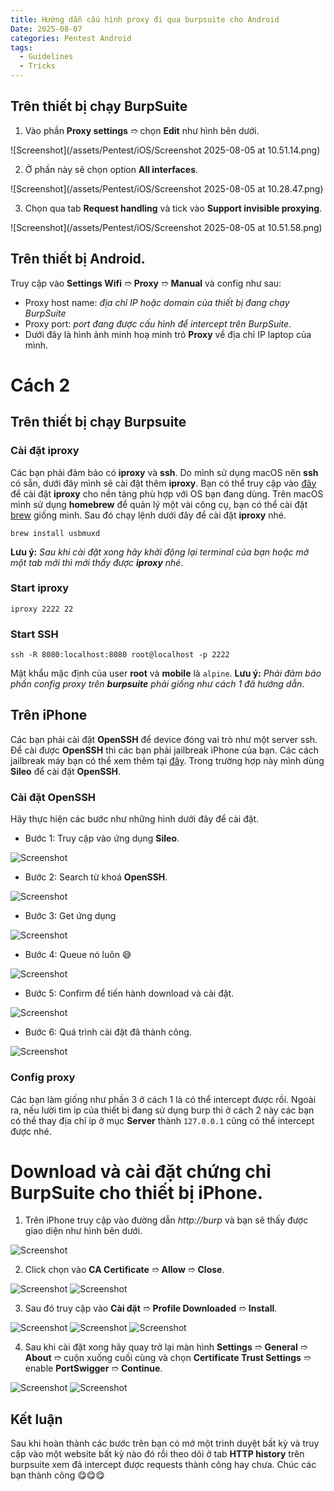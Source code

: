 ```yaml
---
title: Hướng dẫn cấu hình proxy đi qua burpsuite cho Android
Date: 2025-08-07
categories: Pentest Android
tags:
  - Guidelines
  - Tricks
---
```

## Trên thiết bị chạy BurpSuite
1. Vào phần **Proxy settings** ➱ chọn **Edit** như hình bên dưới.

![Screenshot](/assets/Pentest/iOS/Screenshot 2025-08-05 at 10.51.14.png)

2. Ở phần này sẽ chọn option **All interfaces**.

![Screenshot](/assets/Pentest/iOS/Screenshot 2025-08-05 at 10.28.47.png)

3. Chọn qua tab **Request handling** và tick vào **Support invisible proxying**.

![Screenshot](/assets/Pentest/iOS/Screenshot 2025-08-05 at 10.51.58.png)
## Trên thiết bị Android.
Truy cập vào **Settings Wifi** ➱ **Proxy** ➱ **Manual** và config như sau:
- Proxy host name: *địa chỉ IP hoặc domain của thiết bị đang chạy BurpSuite*
- Proxy port: *port đang được cấu hình để intercept trên BurpSuite*.
- Dưới đây là hình ảnh minh hoạ minh trỏ **Proxy** về địa chỉ IP laptop của mình.

# Cách 2
## Trên thiết bị chạy Burpsuite
### Cài đặt **iproxy**
Các bạn phải đảm bảo có **iproxy** và **ssh**. Do mình sử dụng macOS nên **ssh** có sẵn, dưới đây mình sẽ cài đặt thêm **iproxy**. Bạn có thể truy cập vào [đây](https://command-not-found.com/iproxy) để cài đặt **iproxy** cho nền tảng phù hợp với OS bạn đang dùng.
Trên macOS mình sử dụng **homebrew** để quản lý một vài công cụ, bạn có thể cài đặt [brew](https://brew.sh/) giống mình.
Sau đó chạy lệnh dưới đây để cài đặt **iproxy** nhé.
```
brew install usbmuxd
```
**Lưu ý:** *Sau khi cài đặt xong hãy khởi động lại terminal của bạn hoặc mở một tab mới thì mới thấy được **iproxy** nhé*.
### Start **iproxy**
```
iproxy 2222 22
```
### Start **SSH**
```
ssh -R 8080:localhost:8080 root@localhost -p 2222
```
Mật khẩu mặc định của user **root** và **mobile** là `alpine`.
**Lưu ý:** *Phải đảm bảo phần config proxy trên **burpsuite** phải giống như cách 1 đã hướng dẫn*.
## Trên iPhone
Các bạn phải cài đặt **OpenSSH** để device đóng vai trò như một server ssh. Để cài được **OpenSSH** thì các bạn phải jailbreak iPhone của bạn. Các cách jailbreak máy bạn có thể xem thêm tại [đây]().
Trong trường hợp này mình dùng **Sileo** để cài đặt **OpenSSH**.
### Cài đặt **OpenSSH**
Hãy thực hiện các bước như những hình dưới đây để cài đặt.
- Bước 1: Truy cập vào ứng dụng **Sileo**.

![Screenshot](/assets/Pentest/iOS/IMG_0285.png)

- Bước 2: Search từ khoá **OpenSSH**.

![Screenshot](/assets/Pentest/iOS/IMG_0286.png)

- Bước 3: Get ứng dụng

![Screenshot](/assets/Pentest/iOS/IMG_0287.png)

- Bước 4: Queue nó luôn 😅

![Screenshot](/assets/Pentest/iOS/IMG_0288.png)

- Bước 5: Confirm để tiến hành download và cài đặt.

![Screenshot](/assets/Pentest/iOS/IMG_0289.png)

- Bước 6: Quá trình cài đặt đã thành công.

![Screenshot](/assets/Pentest/iOS/IMG_0290.png)
### Config proxy
Các bạn làm giống như phần 3 ở cách 1 là có thể intercept được rồi. Ngoài ra, nếu lười tìm ip của thiết bị đang sử dụng burp thì ở cách 2 này các bạn có thể thay địa chỉ ip ở mục **Server** thành `127.0.0.1` cũng có thể intercept được nhé.
# Download và cài đặt chứng chỉ BurpSuite cho thiết bị iPhone.
1. Trên iPhone truy cập vào đường dẫn *http://burp* và bạn sẽ thấy được giao diện như hình bên dưới.

![Screenshot](/assets/Pentest/iOS/IMG_0273.png)

2. Click chọn vào **CA Certificate** ➱ **Allow** ➱ **Close**.

![Screenshot](/assets/Pentest/iOS/IMG_0274.png)
![Screenshot](/assets/Pentest/iOS/IMG_0275.png)

3. Sau đó truy cập vào **Cài đặt** ➱ **Profile Downloaded** ➱ **Install**.

![Screenshot](/assets/Pentest/iOS/IMG_0276.png)
![Screenshot](/assets/Pentest/iOS/IMG_0277.png)
![Screenshot](/assets/Pentest/iOS/IMG_0278.png)

4. Sau khi cài đặt xong hãy quay trở lại màn hình **Settings** ➱ **General** ➱ **About** ➱ cuộn xuống cuối cùng và chọn **Certificate Trust Settings** ➱ enable **PortSwigger** ➱ **Continue**.

![Screenshot](/assets/Pentest/iOS/IMG_0279.png)
![Screenshot](/assets/Pentest/iOS/IMG_0280.png)

## Kết luận
Sau khi hoàn thành các bước trên bạn có mở một trình duyệt bất kỳ và truy cập vào một website bất kỳ nào đó rồi theo dõi ở tab **HTTP history** trên burpsuite xem đã intercept được requests thành công hay chưa.
Chúc các bạn thành công 😋😋😋